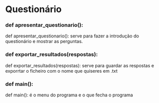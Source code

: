 <h1>Questionário</h1>

<h3>def apresentar_questionario():</h3>

def apresentar_questionario(): serve para fazer a introdução do questionário e mostrar as perguntas.

<h3>def exportar_resultados(respostas):</h3>

def exportar_resultados(respostas): serve para guardar as respostas e exporrtar o ficheiro com o nome que quiseres em .txt

<h3>def main():</h3> 

def main(): é o menu do programa e o que fecha o programa
